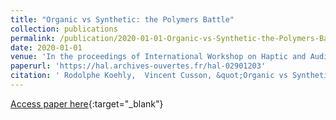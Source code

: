 ```yaml
---
title: "Organic vs Synthetic: the Polymers Battle"
collection: publications
permalink: /publication/2020-01-01-Organic-vs-Synthetic-the-Polymers-Battle
date: 2020-01-01
venue: 'In the proceedings of International Workshop on Haptic and Audio Interaction Design'
paperurl: 'https://hal.archives-ouvertes.fr/hal-02901203'
citation: ' Rodolphe Koehly,  Vincent Cusson, &quot;Organic vs Synthetic: the Polymers Battle.&quot; In the proceedings of International Workshop on Haptic and Audio Interaction Design, 2020.'
---
```

[Access paper here](https://hal.archives-ouvertes.fr/hal-02901203){:target="_blank"}
